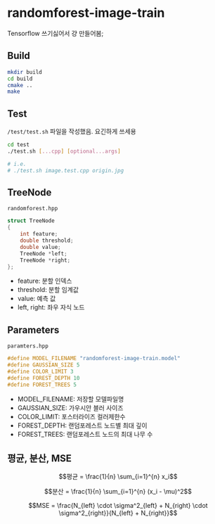 # randomforest-image-train

Tensorflow 쓰기싫어서 걍 만들어봄;

## Build

```sh
mkdir build
cd build
cmake ..
make
```

## Test

`/test/test.sh` 파일을 작성했음. 요긴하게 쓰세용

```sh
cd test
./test.sh [...cpp] [optional...args]

# i.e. 
# ./test.sh image.test.cpp origin.jpg
```

## TreeNode

`randomforest.hpp`
```cpp
struct TreeNode
{
    int feature;
    double threshold;
    double value;
    TreeNode *left;
    TreeNode *right;
};
```

- feature: 분할 인덱스
- threshold: 분할 임계값
- value: 예측 값
- left, right: 좌우 자식 노드


## Parameters

`paramters.hpp`
```cpp
#define MODEL_FILENAME "randomforest-image-train.model"
#define GAUSSIAN_SIZE 5
#define COLOR_LIMIT 3
#define FOREST_DEPTH 10
#define FOREST_TREES 5
```
- MODEL_FILENAME: 저장할 모델파일명
- GAUSSIAN_SIZE: 가우시안 블러 사이즈
- COLOR_LIMIT: 포스터라이즈 컬러제한수
- FOREST_DEPTH: 랜덤포레스트 노드별 최대 깊이
- FOREST_TREES: 랜덤포레스트 노드의 최대 나무 수

## 평균, 분산, MSE
  
  ```math
  평균 = \frac{1}{n} \sum_{i=1}^{n} x_i
  ```
  
  ```math
  분산 = \frac{1}{n} \sum_{i=1}^{n} (x_i - \mu)^2
  ```
  
  ```math
  MSE = \frac{N_{left} \cdot \sigma^2_{left} + N_{right} \cdot \sigma^2_{right}}{N_{left} + N_{right}}
  ```
